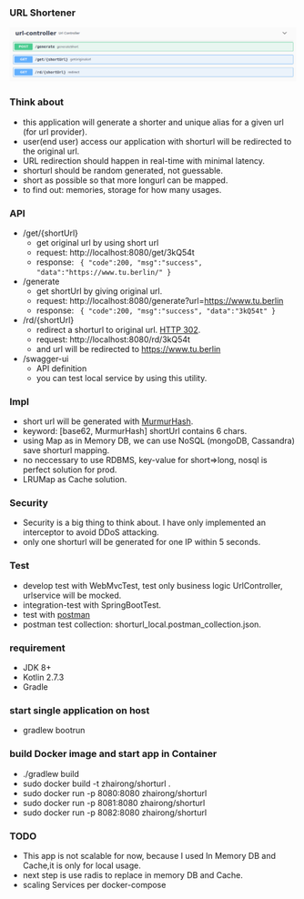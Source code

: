 ### URL Shortener
![header](api.png)
###  Think about
* this application will generate a shorter and unique alias for a given url (for url provider).
* user(end user) access our application with shorturl will be redirected to the original url.
* URL redirection should happen in real-time with minimal latency.
* shorturl should be random generated, not guessable.
* short as possible so that more longurl can be mapped.
* to find out:  memories, storage for how many usages.
### API
* /get/{shortUrl}
  * get original url by using short url 
  * request: http://localhost:8080/get/3kQ54t
  * response: ``` { "code":200, "msg":"success", "data":"https://www.tu.berlin/" }```
* /generate
  * get shortUrl by giving original url.
  * request: http://localhost:8080/generate?url=https://www.tu.berlin
  * response: ``` { "code":200, "msg":"success", "data":"3kQ54t" }```
* /rd/{shortUrl}
  * redirect a shorturl to original url. [HTTP 302](https://en.wikipedia.org/wiki/HTTP_302).
  * request: http://localhost:8080/rd/3kQ54t
  * and url will be redirected to https://www.tu.berlin
* /swagger-ui
  * API definition
  * you can test local service by using this utility.
### Impl
* short url will be generated with [MurmurHash](https://en.wikipedia.org/wiki/MurmurHash).
* keyword: [base62, MurmurHash] shortUrl contains 6 chars. 
* using Map as in Memory DB, we can use NoSQL (mongoDB, Cassandra) save shorturl mapping.
* no neccessary to use RDBMS, key-value for short=>long, nosql is perfect solution for prod.
* LRUMap as Cache solution. 

### Security
* Security is a big thing to think about. I have only implemented an interceptor to avoid DDoS attacking.
* only one shorturl will be generated for one IP within 5 seconds.

### Test
* develop test with WebMvcTest, test only business logic UrlController, urlservice will be mocked.
* integration-test with SpringBootTest.
* test with [postman](https://www.postman.com/)
* postman test collection: shorturl_local.postman_collection.json.
 
### requirement
* JDK 8+
* Kotlin 2.7.3
* Gradle

### start single application on host
* gradlew bootrun

### build Docker image and start app in Container
* ./gradlew build
* sudo docker build -t zhairong/shorturl .
* sudo docker run -p 8080:8080 zhairong/shorturl
* sudo docker run -p 8081:8080 zhairong/shorturl
* sudo docker run -p 8082:8080 zhairong/shorturl

### TODO
* This app is not scalable for now, because I used In Memory DB and Cache,it is only for local usage.
* next step is use radis to replace in memory DB and Cache.
* scaling Services per docker-compose